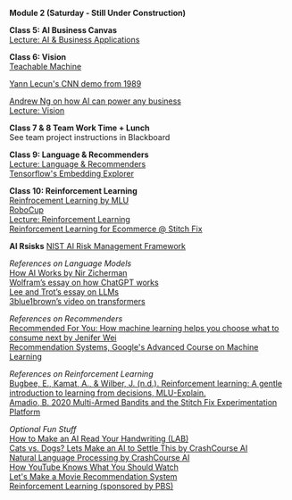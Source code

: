 **Module 2 (Saturday - Still Under Construction)**  

**Class 5: AI Business Canvas**  
[Lecture: AI & Business Applications](https://www.dropbox.com/scl/fi/li79nbxyrsdjf8scevkbo/02-AI-Business-Applications.pptx?rlkey=2tc39us5y7su07b7cptolidmf&dl=0)  

**Class 6: Vision**  
[Teachable Machine](https://teachablemachine.withgoogle.com/train)  

[Yann Lecun's CNN demo from 1989](https://www.youtube.com/watch?v=FwFduRA_L6Q)  
 
[Andrew Ng on how AI can power any business](https://www.ted.com/talks/andrew_ng_how_ai_could_empower_any_business?language=en)  
[Lecture: Vision](https://www.dropbox.com/scl/fi/i4346ypz6xegfjzbkfg1b/06-Vision.pptx?rlkey=wmu254svtsgz8jk82i6fwyro5&dl=0)  

**Class 7 & 8	Team Work Time + Lunch**  
See team project instructions in Blackboard

**Class 9: Language & Recommenders**  
[Lecture: Language & Recommenders](https://www.dropbox.com/scl/fi/7nqomcnku5m1l15ofp3fq/09-Language-Recommenders.pptx?rlkey=xefni0imqfio7im1fff30uzbz&dl=0)  
[Tensorflow's Embedding Explorer](https://projector.tensorflow.org/)   

**Class 10: Reinforcement Learning**  
[Reinfrocement Learning by MLU](https://mlu-explain.github.io/reinforcement-learning/)  
[RoboCup](https://www.robocup.org/a_brief_history_of_robocup)  
[Lecture: Reinforcement Learning](https://www.dropbox.com/scl/fi/ayh4phgcp73f4bu45f694/10-RL.pptx?rlkey=lcyszq35n7uuuk6ycm7jmn24d&dl=0)  
[Reinforcement Learning for Ecommerce @ Stitch Fix](https://multithreaded.stitchfix.com/blog/2020/08/05/bandits/)  

**AI Rsisks**
[NIST AI Risk Management Framework](https://nvlpubs.nist.gov/nistpubs/ai/nist.ai.100-1.pdf)  

*References on Language Models*  
[How AI Works by Nir Zicherman](https://every.to/p/how-ai-works?fbclid=IwAR2KWfiKq627x9SxpTpZojaxHSjaA0zcEELySUyEGhD7jbWzcS3vFNyJ4OI)  
[Wolfram’s essay on how ChatGPT works](https://writings.stephenwolfram.com/2023/02/what-is-chatgpt-doing-and-why-does-it-work/)  
[Lee and Trot’s essay on LLMs](https://www.understandingai.org/p/large-language-models-explained-with)  
[3blue1brown’s video on transformers](https://www.youtube.com/watch?v=wjZofJX0v4M)  

*References on Recommenders*  
[Recommended For You: How machine learning helps you choose what to consume next by Jenifer Wei](https://sitn.hms.harvard.edu/flash/2017/recommended-machine-learning-helps-choose-consume-next/)  
[Recommendation Systems, Google's Advanced Course on Machine Learning](https://developers.google.com/machine-learning/recommendation)  

*References on Reinforcement Learning*  
[Bugbee, E., Kamat, A., & Wilber, J. (n.d.). Reinforcement learning: A gentle introduction to learning from decisions, MLU-Explain.](https://mlu-explain.github.io/reinforcement-learning/)  
[Amadio, B. 2020 Multi-Armed Bandits and the Stitch Fix Experimentation Platform](https://multithreaded.stitchfix.com/blog/2020/08/05/bandits/) 

*Optional Fun Stuff*  
[How to Make an AI Read Your Handwriting (LAB)](https://www.pbs.org/video/how-to-make-an-ai-read-your-handwriting-lab-5-oh9flk/)  
[Cats vs. Dogs? Lets Make an AI to Settle This by CrashCourse AI](https://www.pbs.org/video/cats-vs-dogs-lets-make-an-ai-to-settle-this-lab-19-rp1lwa/)  
[Natural Language Processing by CrashCourse AI](https://www.pbs.org/video/natural-language-processing-7-eroyod/)  
[How YouTube Knows What You Should Watch](https://www.pbs.org/video/how-youtube-knows-what-you-should-watch-vkyoml/)  
[Let's Make a Movie Recommendation System](https://www.pbs.org/video/lets-make-a-movie-recommendation-system-lab-16-cmtwft/)  
[Reinforcement Learning (sponsored by PBS)](https://www.youtube.com/watch?v=nIgIv4IfJ6s&list=PL8dPuuaLjXtO65LeD2p4_Sb5XQ51par_b&index=10)  
